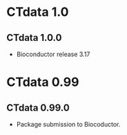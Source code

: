 # CTdata 1.0

## CTdata 1.0.0

- Bioconductor release 3.17

# CTdata 0.99

## CTdata 0.99.0

- Package submission to Biocoductor.
